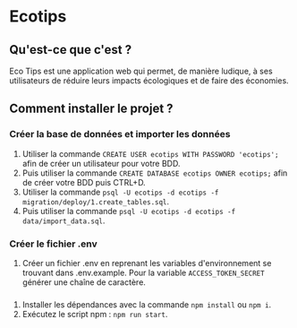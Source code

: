 # Ecotips

## Qu'est-ce que c'est ?
Eco Tips est une application web qui permet, de manière ludique, à ses utilisateurs de réduire leurs impacts écologiques et de faire des économies. 

## Comment installer le projet ?

### Créer la base de données et importer les données

1. Utiliser la commande `CREATE USER ecotips WITH PASSWORD 'ecotips';` afin de créer un utilisateur pour votre BDD.
2. Puis utiliser la commande `CREATE DATABASE ecotips OWNER ecotips;` afin de créer votre BDD puis CTRL+D.
3. Utiliser la commande `psql -U ecotips -d ecotips -f migration/deploy/1.create_tables.sql`.
4. Puis utiliser la commande `psql -U ecotips -d ecotips -f data/import_data.sql`.

### Créer le fichier .env

1. Créer un fichier .env en reprenant les variables d'environnement se trouvant dans .env.example. Pour la variable `ACCESS_TOKEN_SECRET` générer une chaîne de caractère.

### 

1. Installer les dépendances avec la commande `npm install` ou `npm i`.
2. Exécutez le script npm : `npm run start`.
